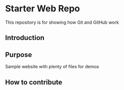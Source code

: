 # Starter Web Repo

This repository is for showing how Git and GitHub work

## Introduction

## Purpose

Sample website with plenty of files for demos


## How to contribute